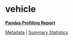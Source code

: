 # vehicle

[**Pandas Profiling Report**](https://epistasislab.github.io/penn-ml-benchmarks/profile/vehicle.html)

[Metadata](metadata.yaml) | [Summary Statistics](summary_stats.csv)

